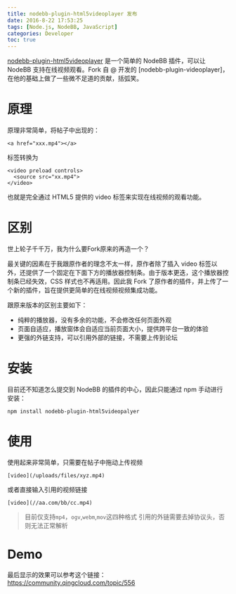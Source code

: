```yaml
---
title: nodebb-plugin-html5videoplayer 发布
date: 2016-8-22 17:53:25
tags: [Node.js, NodeBB, JavaScript]
categories: Developer
toc: true
---
```


[nodebb-plugin-html5videoplayer]() 是一个简单的 NodeBB 插件，可以让 NodeBB 支持在线视频观看。Fork 自 @ 开发的 [nodebb-plugin-videoplayer]， 在他的基础上做了一些微不足道的贡献，括弧笑。

<!-- more -->

# 原理

原理非常简单，将帖子中出现的：

```
<a href="xxx.mp4"></a>
```

标签转换为

```
<video preload controls>
  <source src="xx.mp4">
</video>
```

也就是完全通过 HTML5 提供的 video 标签来实现在线视频的观看功能。

# 区别

世上轮子千千万，我为什么要Fork原来的再造一个？

最关键的因素在于我跟原作者的理念不太一样，原作者除了插入 video 标签以外，还提供了一个固定在下面下方的播放器控制条。由于版本更迭，这个播放器控制条已经失效，CSS 样式也不再适用。因此我 Fork 了原作者的插件，并上传了一个新的插件，旨在提供更简单的在线视频视频集成功能。

跟原来版本的区别主要如下：

- 纯粹的播放器，没有多余的功能，不会修改任何页面外观
- 页面自适应，播放窗体会自适应当前页面大小，提供跨平台一致的体验
- 更强的外链支持，可以引用外部的链接，不需要上传到论坛

# 安装

目前还不知道怎么提交到 NodeBB 的插件的中心，因此只能通过 npm 手动进行安装：

```
npm install nodebb-plugin-html5videopalyer
```

# 使用

使用起来非常简单，只需要在帖子中拖动上传视频

```
[video](/uploads/files/xyz.mp4)
```

或者直接输入引用的视频链接

```
[video](//aa.com/bb/cc.mp4)
```

> 目前仅支持`mp4`，`ogv`,`webm`,`mov`这四种格式
> 引用的外链需要去掉协议头，否则无法正常解析

# Demo

最后显示的效果可以参考这个链接： https://community.qingcloud.com/topic/556
